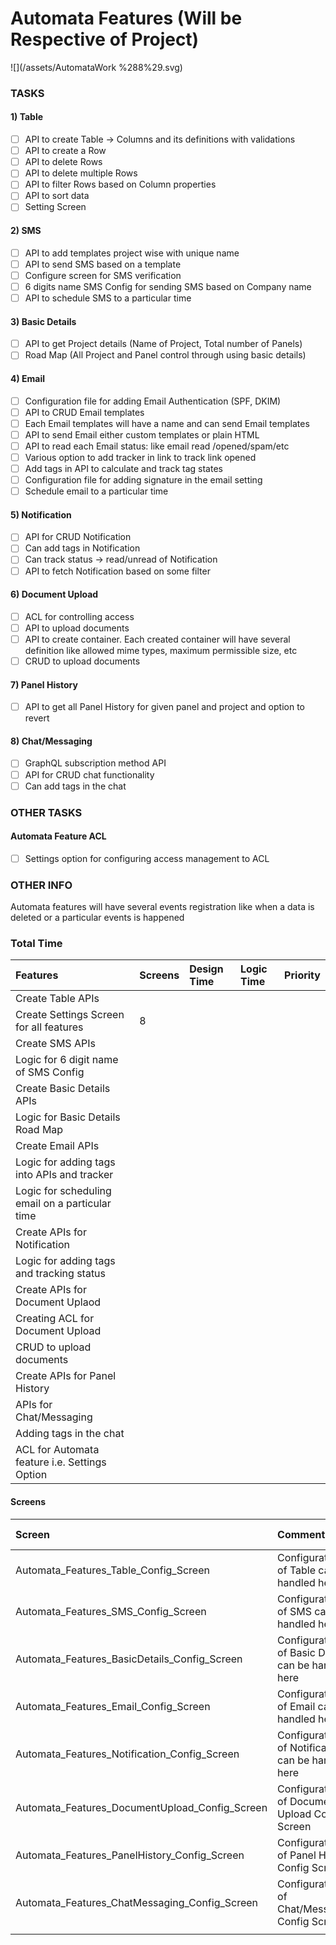 # Automata Features \(Will be Respective of Project\)

![](/assets/AutomataWork %288%29.svg)

### **TASKS**

#### 1\) Table

* [ ] API to create Table -&gt; Columns and its definitions with validations
* [ ] API to create a Row
* [ ] API to delete Rows
* [ ] API to delete multiple Rows
* [ ] API to filter Rows based on Column properties
* [ ] API to sort data
* [ ] Setting Screen

#### 2\) SMS

* [ ] API to add templates project wise with unique name
* [ ] API to send SMS based on a template
* [ ] Configure screen for SMS verification
* [ ] 6 digits name SMS Config for sending SMS based on Company name
* [ ] API to schedule SMS to a particular time

#### 3\) Basic Details

* [ ] API to get Project details \(Name of Project, Total number of Panels\)
* [ ] Road Map \(All Project and Panel control through using basic details\)

#### 4\) Email

* [ ] Configuration file for adding Email Authentication \(SPF, DKIM\)
* [ ] API to CRUD Email templates
* [ ] Each Email templates will have a name and can send Email templates
* [ ] API to send Email either custom templates or plain HTML
* [ ] API to read each Email status: like email read /opened/spam/etc
* [ ] Various option to add tracker in link to track link opened
* [ ] Add tags in API to calculate and track tag states
* [ ] Configuration file for adding signature in the email setting
* [ ] Schedule email to a particular time

#### 5\) Notification

* [ ] API for CRUD Notification
* [ ] Can add tags in Notification
* [ ] Can track status -&gt; read/unread of Notification
* [ ] API to fetch Notification based on some filter

#### 6\) Document Upload

* [ ] ACL for controlling access
* [ ] API to upload documents
* [ ] API to create container. Each created container will have several definition like allowed mime types, maximum permissible size, etc
* [ ] CRUD to upload documents

#### 7\) Panel History

* [ ] API to get all Panel History for given panel and project and option to revert

#### 8\) Chat/Messaging

* [ ] GraphQL subscription method API
* [ ] API for CRUD chat functionality
* [ ] Can add tags in the chat

### OTHER TASKS

#### Automata Feature ACL

* [ ] Settings option for configuring access management to ACL

### OTHER INFO

Automata features will have several events registration like when a data is deleted or a particular events is happened

### Total Time

| Features | Screens | Design Time | Logic Time | Priority |
| :--- | :--- | :--- | :--- | :--- |
| Create Table APIs |  |  |  |  |
| Create Settings Screen for all features | 8 |  |  |  |
| Create SMS APIs |  |  |  |  |
| Logic for 6 digit name of SMS Config |  |  |  |  |
| Create Basic Details APIs |  |  |  |  |
| Logic for Basic Details Road Map |  |  |  |  |
| Create Email APIs |  |  |  |  |
| Logic for adding tags into APIs and tracker |  |  |  |  |
| Logic for scheduling email on a particular time |  |  |  |  |
| Create APIs for Notification |  |  |  |  |
| Logic for adding tags and tracking status |  |  |  |  |
| Create APIs for Document Uplaod |  |  |  |  |
| Creating ACL for Document Upload |  |  |  |  |
| CRUD to upload documents |  |  |  |  |
| Create APIs for Panel History |  |  |  |  |
| APIs for Chat/Messaging |  |  |  |  |
| Adding tags in the chat |  |  |  |  |
| ACL for Automata feature i.e. Settings Option |  |  |  |  |

#### Screens

| Screen | Comment | Merge Status |
| :--- | :--- | :--- |
| Automata\_Features\_Table\_Config\_Screen | Configurations of Table can be handled here |  |
| Automata\_Features\_SMS\_Config\_Screen | Configurations of SMS can be handled here |  |
| Automata\_Features\_BasicDetails\_Config\_Screen | Configurations of Basic Details can be handled here |  |
| Automata\_Features\_Email\_Config\_Screen | Configurations of Email can be handled here |  |
| Automata\_Features\_Notification\_Config\_Screen | Configurations of Notification can be handled here |  |
| Automata\_Features\_DocumentUpload\_Config\_Screen | Configurations of Document Upload Config Screen |  |
| Automata\_Features\_PanelHistory\_Config\_Screen | Configurations of Panel History Config Screen |  |
| Automata\_Features\_ChatMessaging\_Config\_Screen | Configurations of Chat/Messaging Config Screen |  |
|  |  |  |

#### 

#### 




